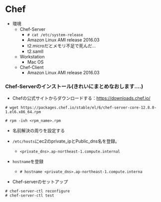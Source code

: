 # Chef

- 環境
  - Chef-Server 
    - `# cat /etc/system-release`
    - Amazon Linux AMI release 2016.03
    - t2.microだとメモリ不足で死んだ...
    - t2.samll
  - Workstation
    - Mac OS
  - Chef-Client
    - Amazon Linux AMI release 2016.03

### Chef-Serverのインストール(きれいにまとめなおします....)

- Chefの公式サイトからダウンロードする：https://downloads.chef.io/
```
# wget https://packages.chef.io/stable/el/6/chef-server-core-12.8.0-1.el6.x86_64.rpm

# rpm -ivh <rpm_name>.rpm
```

- 名前解決の周りを設定する
- `/etc/hosts`にec2のprivate_ipとPublic_dns名を登録。
  - `<private_dns>.ap-northeast-1.compute.internal`
- `hostname`を登録
  - `# hostname <private_dns>.ap-northeast-1.compute.interna` 


- Chef-serverのセットアップ
```
# chef-server-ctl reconfigure
# chef-server-ctl test
```

